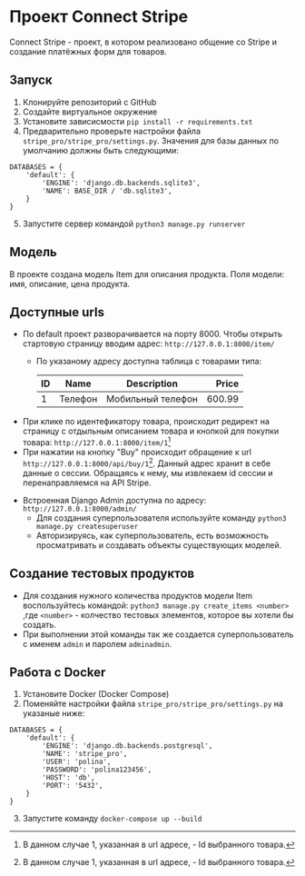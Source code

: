 # Проект Connect Stripe

Connect Stripe - проект, в котором реализовано общение со Stripe и создание платёжных форм для товаров.

## Запуск
1. Клонируйте репозиторий с GitHub
2. Создайте виртуальное окружение
3. Установите зависисмости `pip install -r requirements.txt`
4. Предварительно проверьте настройки файла `stripe_pro/stripe_pro/settings.py`. Значения для базы данных по умолчанию должны быть следующими: 
```
DATABASES = {
    'default': {
        'ENGINE': 'django.db.backends.sqlite3',
        'NAME': BASE_DIR / 'db.sqlite3',
    }
}
```
5. Запустите сервер командой `python3 manage.py runserver`


## Модель

В проекте создана модель Item для описания продукта. Поля модели: имя, описание, цена продукта.

## Доступные urls
* По default проект разворачивается на порту 8000. Чтобы открыть стартовую страницу вводим адрес:
`http://127.0.0.1:8000/item/`
  * По указаному адресу доступна таблица с товарами типа:

    ID | Name | Description | Price 
    :--|:----:|:-----------:|------:
    1 | Телефон | Мобильный телефон | 600.99
* При клике по идентефикатору товара, происходит редирект на страницу с отдыльным описанием товара
и кнопкой для покупки товара: `http://127.0.0.1:8000/item/1`[^1]
* При нажатии на кнопку "Buy" происходит обращение к url `http://127.0.0.1:8000/api/buy/1`[^1].
Данный адрес хранит в себе данные о сессии. Обращаясь к нему, мы извлекаем id сессии и перенаправляемся на API Stripe.
[^1]: В данном случае 1, указанная в url адресе, - Id выбранного товара.
* Встроенная Django Admin доступна по адресу: `http://127.0.0.1:8000/admin/`
  * Для создания суперпользователя используйте команду `python3 manage.py createsuperuser`
  * Авторизируясь, как суперпользователь, есть возможность просматривать и создавать объекты существующих моделей. 

## Создание тестовых продуктов
+ Для создания нужного количества продуктов модели Item воспользуйтесь командой: `python3 manage.py create_items <number>`
,где `<number>` - колчество тестовых элементов, которое вы хотели бы создать. 
+ При выполнении этой команды 
так же создается суперпользователь с именем `admin` и паролем `adminadmin`. 

## Работа с Docker
1. Установите Docker (Docker Compose)
2. Поменяйте настройки файла `stripe_pro/stripe_pro/settings.py` на указаные ниже:
```
DATABASES = {
    'default': {
        'ENGINE': 'django.db.backends.postgresql',
        'NAME': 'stripe_pro',
        'USER': 'polina',
        'PASSWORD': 'polina123456',
        'HOST': 'db',
        'PORT': '5432',
    }
}
```
3. Запустите команду `docker-compose up --build`

